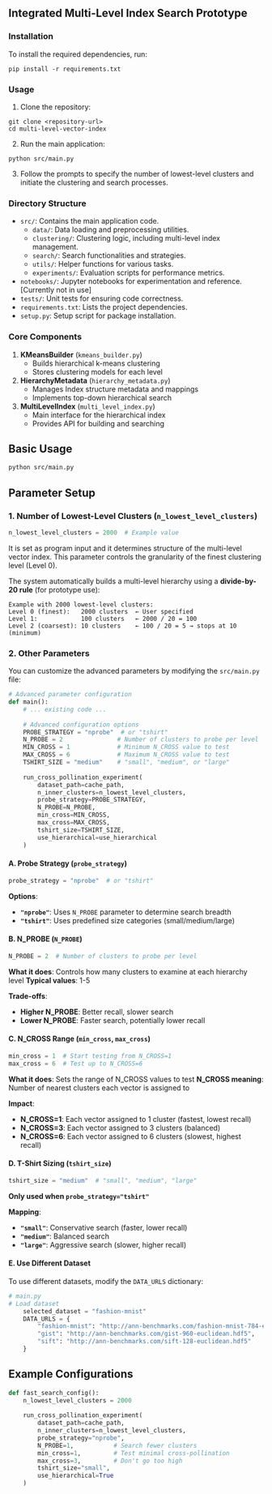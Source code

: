 ## Integrated Multi-Level Index Search Prototype

### Installation

To install the required dependencies, run:

```shell
pip install -r requirements.txt
```

### Usage

1. Clone the repository:

```shell
git clone <repository-url>
cd multi-level-vector-index
```

2. Run the main application:

```shell
python src/main.py
```

3. Follow the prompts to specify the number of lowest-level clusters and initiate the clustering and search processes.

### Directory Structure

- `src/`: Contains the main application code.
  - `data/`: Data loading and preprocessing utilities.
  - `clustering/`: Clustering logic, including multi-level index management.
  - `search/`: Search functionalities and strategies.
  - `utils/`: Helper functions for various tasks.
  - `experiments/`: Evaluation scripts for performance metrics.
- `notebooks/`: Jupyter notebooks for experimentation and reference. [Currently not in use]
- `tests/`: Unit tests for ensuring code correctness.
- `requirements.txt`: Lists the project dependencies.
- `setup.py`: Setup script for package installation.

### Core Components

1. **KMeansBuilder** (`kmeans_builder.py`)
   - Builds hierarchical k-means clustering
   - Stores clustering models for each level
2. **HierarchyMetadata** (`hierarchy_metadata.py`)
   - Manages Index structure metadata and mappings
   - Implements top-down hierarchical search
3. **MultiLevelIndex** (`multi_level_index.py`)
   - Main interface for the hierarchical index
   - Provides  API for building and searching

## Basic Usage

```bash
python src/main.py
```

## Parameter Setup

### 1. Number of Lowest-Level Clusters (`n_lowest_level_clusters`)

```python
n_lowest_level_clusters = 2000  # Example value
```

It is set as program input and it determines structure of the multi-level vector index. This parameter controls the granularity of the finest clustering level (Level 0).

The system automatically builds a multi-level hierarchy using a **divide-by-20 rule** (for prototype use):

```
Example with 2000 lowest-level clusters:
Level 0 (finest):   2000 clusters  ← User specified
Level 1:            100 clusters   ← 2000 / 20 = 100
Level 2 (coarsest): 10 clusters    ← 100 / 20 = 5 → stops at 10 (minimum)
```

### 2. Other Parameters

You can customize the advanced parameters by modifying the `src/main.py` file:

```python
# Advanced parameter configuration
def main():
    # ... existing code ...
    
    # Advanced configuration options
    PROBE_STRATEGY = "nprobe"  # or "tshirt"
    N_PROBE = 2               # Number of clusters to probe per level
    MIN_CROSS = 1             # Minimum N_CROSS value to test
    MAX_CROSS = 6             # Maximum N_CROSS value to test  
    TSHIRT_SIZE = "medium"    # "small", "medium", or "large"
    
    run_cross_pollination_experiment(
        dataset_path=cache_path,
        n_inner_clusters=n_lowest_level_clusters,
        probe_strategy=PROBE_STRATEGY,
        N_PROBE=N_PROBE,
        min_cross=MIN_CROSS,
        max_cross=MAX_CROSS,
        tshirt_size=TSHIRT_SIZE,
        use_hierarchical=use_hierarchical
    )
```

#### A. Probe Strategy (`probe_strategy`)

```python
probe_strategy = "nprobe"  # or "tshirt"
```

**Options**:

- **`"nprobe"`**: Uses `N_PROBE` parameter to determine search breadth
- **`"tshirt"`**: Uses predefined size categories (small/medium/large)

#### B. N_PROBE (`N_PROBE`)

```python
N_PROBE = 2  # Number of clusters to probe per level
```

**What it does**: Controls how many clusters to examine at each hierarchy level
**Typical values**: 1-5

**Trade-offs**:

- **Higher N_PROBE**: Better recall, slower search
- **Lower N_PROBE**: Faster search, potentially lower recall

#### C. N_CROSS Range (`min_cross`, `max_cross`)

```python
min_cross = 1  # Start testing from N_CROSS=1
max_cross = 6  # Test up to N_CROSS=6
```

**What it does**: Sets the range of N_CROSS values to test
**N_CROSS meaning**: Number of nearest clusters each vector is assigned to

**Impact**:

- **N_CROSS=1**: Each vector assigned to 1 cluster (fastest, lowest recall)
- **N_CROSS=3**: Each vector assigned to 3 clusters (balanced)
- **N_CROSS=6**: Each vector assigned to 6 clusters (slowest, highest recall)

#### D. T-Shirt Sizing (`tshirt_size`)

```python
tshirt_size = "medium"  # "small", "medium", "large"
```

**Only used when `probe_strategy="tshirt"`**

**Mapping**:

- **`"small"`**: Conservative search (faster, lower recall)
- **`"medium"`**: Balanced search
- **`"large"`**: Aggressive search (slower, higher recall)

#### E. Use Different Dataset 

To use different datasets, modify the `DATA_URLS` dictionary:

```python
# main.py
# Load dataset
    selected_dataset = "fashion-mnist"
    DATA_URLS = {
        "fashion-mnist": "http://ann-benchmarks.com/fashion-mnist-784-euclidean.hdf5",
        "gist": "http://ann-benchmarks.com/gist-960-euclidean.hdf5",
        "sift": "http://ann-benchmarks.com/sift-128-euclidean.hdf5"
    }
```



## Example Configurations

```python
def fast_search_config():
    n_lowest_level_clusters = 2000
    
    run_cross_pollination_experiment(
        dataset_path=cache_path,
        n_inner_clusters=n_lowest_level_clusters,
        probe_strategy="nprobe",
        N_PROBE=1,           # Search fewer clusters
        min_cross=1,         # Test minimal cross-pollination
        max_cross=3,         # Don't go too high
        tshirt_size="small",
        use_hierarchical=True
    )
```

